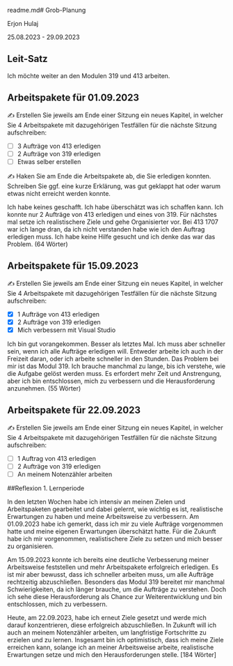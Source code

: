 readme.md# Grob-Planung

Erjon Hulaj

25.08.2023 - 29.09.2023

## Leit-Satz

Ich möchte weiter an den Modulen 319 und 413 arbeiten.

## Arbeitspakete für 01.09.2023

✍️ Erstellen Sie jeweils am Ende einer Sitzung ein neues Kapitel, in welcher Sie 4 Arbeitspakete mit dazugehörigen Testfällen für die nächste Sitzung aufschreiben:

- [ ] 3 Aufträge von 413 erledigen
- [ ] 2 Aufträge von 319 erledigen
- [ ] Etwas selber erstellen

✍️  Haken Sie am Ende die Arbeitspakete ab, die Sie erledigen konnten. Schreiben Sie ggf. eine kurze Erklärung, was gut geklappt hat oder warum etwas nicht erreicht werden konnte.

Ich habe keines geschafft. Ich habe überschätzt was ich schaffen kann. Ich konnte nur 2 Aufträge von 413 erledigen und eines von 319. Für nächstes mal setze ich realistischere Ziele und gehe Organisierter vor. Bei 413 1707 war ich lange dran, da ich nicht verstanden habe wie ich den Auftrag erledigen muss. Ich habe keine Hilfe gesucht und ich denke das war das Problem. (64 Wörter)


## Arbeitspakete für 15.09.2023

✍️ Erstellen Sie jeweils am Ende einer Sitzung ein neues Kapitel, in welcher Sie 4 Arbeitspakete mit dazugehörigen Testfällen für die nächste Sitzung aufschreiben:

- [x] 1 Aufträge von 413 erledigen
- [x] 2 Aufträge von 319 erledigen
- [x] Mich verbessern mit Visual Studio

Ich bin gut vorangekommen. Besser als letztes Mal. Ich muss aber schneller sein, wenn ich alle Aufträge erledigen will. Entweder arbeite ich auch in der Freizeit daran, oder ich arbeite schneller in den Stunden. Das Problem bei mir ist das Modul 319. Ich brauche manchmal zu lange, bis ich verstehe, wie die Aufgabe gelöst werden muss. Es erfordert mehr Zeit und Anstrengung, aber ich bin entschlossen, mich zu verbessern und die Herausforderung anzunehmen. (55 Wörter)

## Arbeitspakete für 22.09.2023

✍️ Erstellen Sie jeweils am Ende einer Sitzung ein neues Kapitel, in welcher Sie 4 Arbeitspakete mit dazugehörigen Testfällen für die nächste Sitzung aufschreiben:

- [ ] 1 Auftrag von 413 erledigen
- [ ] 2 Aufträge von 319 erledigen
- [ ] An meinem Notenzähler arbeiten

##Reflexion 1. Lernperiode

In den letzten Wochen habe ich intensiv an meinen Zielen und Arbeitspaketen gearbeitet und dabei gelernt, wie wichtig es ist, realistische Erwartungen zu haben und meine Arbeitsweise zu verbessern. Am 01.09.2023 habe ich gemerkt, dass ich mir zu viele Aufträge vorgenommen hatte und meine eigenen Erwartungen überschätzt hatte. Für die Zukunft habe ich mir vorgenommen, realistischere Ziele zu setzen und mich besser zu organisieren.

Am 15.09.2023 konnte ich bereits eine deutliche Verbesserung meiner Arbeitsweise feststellen und mehr Arbeitspakete erfolgreich erledigen. Es ist mir aber bewusst, dass ich schneller arbeiten muss, um alle Aufträge rechtzeitig abzuschließen. Besonders das Modul 319 bereitet mir manchmal Schwierigkeiten, da ich länger brauche, um die Aufträge zu verstehen. Doch ich sehe diese Herausforderung als Chance zur Weiterentwicklung und bin entschlossen, mich zu verbessern.

Heute, am 22.09.2023, habe ich erneut Ziele gesetzt und werde mich darauf konzentrieren, diese erfolgreich abzuschließen. In Zukunft will ich auch an meinem Notenzähler arbeiten, um langfristige Fortschritte zu erzielen und zu lernen. Insgesamt bin ich optimistisch, dass ich meine Ziele erreichen kann, solange ich an meiner Arbeitsweise arbeite, realistische Erwartungen setze und mich den Herausforderungen stelle. [184 Wörter]
